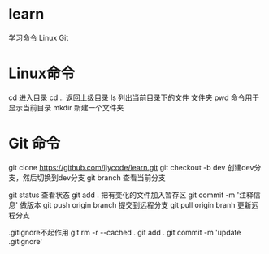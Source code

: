 # learn
学习命令 Linux Git
# Linux命令
cd  进入目录
cd  ..    返回上级目录
ls  列出当前目录下的文件 文件夹
pwd  命令用于显示当前目录
mkdir  新建一个文件夹
# Git 命令
git clone https://github.com/ljycode/learn.git 
git checkout -b dev 创建dev分支，然后切换到dev分支
git branch 查看当前分支


git status  查看状态
git add . 把有变化的文件加入暂存区
git commit -m '注释信息'  做版本
git push origin branch  提交到远程分支
git pull origin branh   更新远程分支



.gitignore不起作用
git rm -r --cached .
git add .
git commit -m 'update .gitignore'